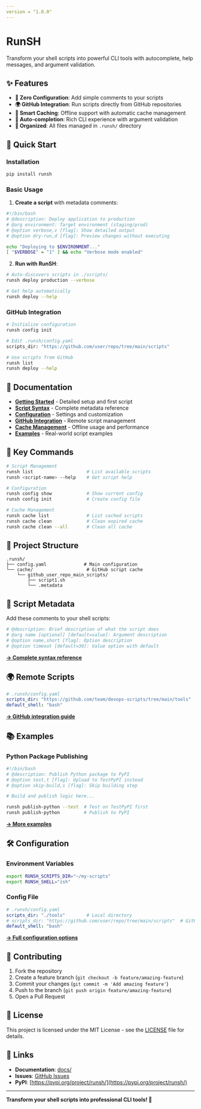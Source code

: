 ```yaml
---
version = "1.0.0"
---
```


# RunSH

Transform your shell scripts into powerful CLI tools with autocomplete, help messages, and argument validation.

## ✨ Features

- **🔧 Zero Configuration**: Add simple comments to your scripts
- **🌍 GitHub Integration**: Run scripts directly from GitHub repositories  
- **💾 Smart Caching**: Offline support with automatic cache management
- **🎯 Auto-completion**: Rich CLI experience with argument validation
- **📁 Organized**: All files managed in `.runsh/` directory

## 🚀 Quick Start

### Installation

```bash
pip install runsh
```

### Basic Usage

1. **Create a script** with metadata comments:

```bash
#!/bin/bash
# @description: Deploy application to production
# @arg environment: Target environment (staging/prod)
# @option verbose,v [flag]: Show detailed output
# @option dry-run,d [flag]: Preview changes without executing

echo "Deploying to $ENVIRONMENT..."
[ "$VERBOSE" = "1" ] && echo "Verbose mode enabled"
```

2. **Run with RunSH**:

```bash
# Auto-discovers scripts in ./scripts/
runsh deploy production --verbose

# Get help automatically
runsh deploy --help
```

### GitHub Integration

```bash
# Initialize configuration
runsh config init

# Edit .runsh/config.yaml
scripts_dir: "https://github.com/user/repo/tree/main/scripts"

# Use scripts from GitHub
runsh list
runsh deploy --help
```

## 📖 Documentation

- **[Getting Started](docs/getting-started.md)** - Detailed setup and first script
- **[Script Syntax](docs/script-syntax.md)** - Complete metadata reference  
- **[Configuration](docs/configuration.md)** - Settings and customization
- **[GitHub Integration](docs/github-integration.md)** - Remote script management
- **[Cache Management](docs/cache-management.md)** - Offline usage and performance
- **[Examples](docs/examples.md)** - Real-world script examples

## 🎯 Key Commands

```bash
# Script Management
runsh list                    # List available scripts
runsh <script-name> --help    # Get script help

# Configuration  
runsh config show             # Show current config
runsh config init             # Create config file

# Cache Management
runsh cache list              # List cached scripts
runsh cache clean             # Clean expired cache
runsh cache clean --all       # Clean all cache
```

## 📁 Project Structure

```
.runsh/
├── config.yaml              # Main configuration
└── cache/                    # GitHub script cache
    └── github_user_repo_main_scripts/
        ├── script1.sh
        └── .metadata
```

## 🔧 Script Metadata

Add these comments to your shell scripts:

```bash
# @description: Brief description of what the script does
# @arg name [optional] [default=value]: Argument description  
# @option name,short [flag]: Option description
# @option timeout [default=30]: Value option with default
```

**[→ Complete syntax reference](docs/script-syntax.md)**

## 🌍 Remote Scripts

```yaml
# .runsh/config.yaml
scripts_dir: "https://github.com/team/devops-scripts/tree/main/tools"
default_shell: "bash"
```

**[→ GitHub integration guide](docs/github-integration.md)**

## 📚 Examples

### Python Package Publishing

```bash
#!/bin/bash
# @description: Publish Python package to PyPI
# @option test,t [flag]: Upload to TestPyPI instead
# @option skip-build,s [flag]: Skip building step

# Build and publish logic here...
```

```bash
runsh publish-python --test  # Test on TestPyPI first
runsh publish-python         # Publish to PyPI
```

**[→ More examples](docs/examples.md)**

## 🛠️ Configuration

### Environment Variables

```bash
export RUNSH_SCRIPTS_DIR="~/my-scripts"
export RUNSH_SHELL="zsh"
```

### Config File

```yaml
# .runsh/config.yaml
scripts_dir: "./tools"        # Local directory
# scripts_dir: "https://github.com/user/repo/tree/main/scripts"  # GitHub
default_shell: "bash"
```

**[→ Full configuration options](docs/configuration.md)**

## 🤝 Contributing

1. Fork the repository
2. Create a feature branch (`git checkout -b feature/amazing-feature`)
3. Commit your changes (`git commit -m 'Add amazing feature'`)
4. Push to the branch (`git push origin feature/amazing-feature`)
5. Open a Pull Request

## 📄 License

This project is licensed under the MIT License - see the [LICENSE](LICENSE) file for details.

## 🔗 Links

- **Documentation**: [docs/](docs/)
- **Issues**: [GitHub Issues](https://github.com/user/runsh/issues)
- **PyPI**: [https://pypi.org/project/runsh/](https://pypi.org/project/runsh/)

---

**Transform your shell scripts into professional CLI tools! 🚀**